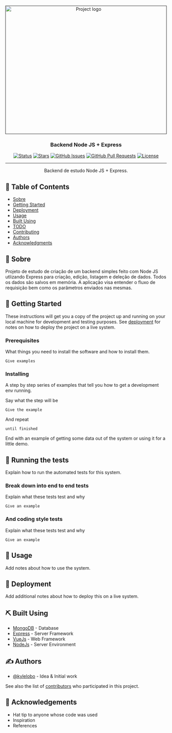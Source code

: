 <p align="center">
  <a href="" rel="noopener">
 <img width=100% height=400px src="https://taverna.devall.com.br/uploads/default/original/1X/aebfe748804020a4b28896843fe76ef9aa2452de.png" alt="Project logo"></a>
</p>

<h3 align="center">Backend Node JS + Express</h3>

<div align="center">

[![Status](https://img.shields.io/badge/status-active-success.svg)]()
[![Stars](https://img.shields.io/github/stars/fabramosdev/backend-estudo01)]()
[![GitHub Issues](https://img.shields.io/github/issues/fabramosdev/backend-estudo01)](https://github.com/fabramosdev/backend-estudo01/issues)
[![GitHub Pull Requests](https://img.shields.io/github/issues-pr/kylelobo/The-Documentation-Compendium.svg)](https://github.com/fabramosdev/backend-estudo01/pulls)
[![License](https://img.shields.io/badge/license-MIT-blue.svg)](/LICENSE)

</div>

---

<p align="center"> Backend de estudo Node JS + Express.
    <br> 
</p>

## 📝 Table of Contents

- [Sobre](#about)
- [Getting Started](#getting_started)
- [Deployment](#deployment)
- [Usage](#usage)
- [Built Using](#built_using)
- [TODO](../TODO.md)
- [Contributing](../CONTRIBUTING.md)
- [Authors](#authors)
- [Acknowledgments](#acknowledgement)

## 🧐 Sobre <a name = "about"></a>

Projeto de estudo de criação de um backend simples feito com Node JS utlizando Express para criação, edição, listagem e deleção de dados. Todos os dados são salvos em memória. A aplicação visa entender o fluxo de requisição bem como os parâmetros enviados nas mesmas.

## 🏁 Getting Started <a name = "getting_started"></a>

These instructions will get you a copy of the project up and running on your local machine for development and testing purposes. See [deployment](#deployment) for notes on how to deploy the project on a live system.

### Prerequisites

What things you need to install the software and how to install them.

```
Give examples
```

### Installing

A step by step series of examples that tell you how to get a development env running.

Say what the step will be

```
Give the example
```

And repeat

```
until finished
```

End with an example of getting some data out of the system or using it for a little demo.

## 🔧 Running the tests <a name = "tests"></a>

Explain how to run the automated tests for this system.

### Break down into end to end tests

Explain what these tests test and why

```
Give an example
```

### And coding style tests

Explain what these tests test and why

```
Give an example
```

## 🎈 Usage <a name="usage"></a>

Add notes about how to use the system.

## 🚀 Deployment <a name = "deployment"></a>

Add additional notes about how to deploy this on a live system.

## ⛏️ Built Using <a name = "built_using"></a>

- [MongoDB](https://www.mongodb.com/) - Database
- [Express](https://expressjs.com/) - Server Framework
- [VueJs](https://vuejs.org/) - Web Framework
- [NodeJs](https://nodejs.org/en/) - Server Environment

## ✍️ Authors <a name = "authors"></a>

- [@kylelobo](https://github.com/kylelobo) - Idea & Initial work

See also the list of [contributors](https://github.com/kylelobo/The-Documentation-Compendium/contributors) who participated in this project.

## 🎉 Acknowledgements <a name = "acknowledgement"></a>

- Hat tip to anyone whose code was used
- Inspiration
- References
